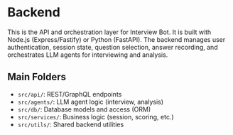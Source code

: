 # Backend

This is the API and orchestration layer for Interview Bot. It is built with Node.js (Express/Fastify) or Python (FastAPI). The backend manages user authentication, session state, question selection, answer recording, and orchestrates LLM agents for interviewing and analysis.

## Main Folders
- `src/api/`: REST/GraphQL endpoints
- `src/agents/`: LLM agent logic (interview, analysis)
- `src/db/`: Database models and access (ORM)
- `src/services/`: Business logic (session, scoring, etc.)
- `src/utils/`: Shared backend utilities 